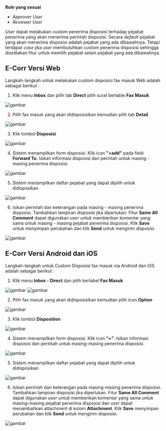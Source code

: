 **Role yang sesuai**

- *Approver User*
- *Reviewer User*

*User* dapat melakukan *custom* penerima disposisi terhadap pejabat penerima yang akan menerima perintah disposisi. Secara *default* pejabat yang akan menerima disposisi adalah pejabat yang ada dibawahnya. Tetapi terdapat *case* jika *user* membutuhkan *custom* penerima disposisi sehingga disediakan fitur untuk memilih pejabat selain pejabat yang ada dibawahnya. 

## **E-Corr Versi Web**

Langkah-langkah untuk melakukan custom disposisi fax masuk Web adalah sebagai berikut :

1. Klik menu **Inbox** dan pilih tab **Direct** pilih surat berlable **Fax Masuk**

![gambar](FaxMasuk/FM_WEB/02CustomDisposisi01.png) 

2. Pilih fax masuk yang akan didisposisikan kemudian pilih tab **Detail**

![gambar](FaxMasuk/FM_WEB/02CustomDisposisi02.png)

3. Klik tombol **Disposisi**

![gambar](FaxMasuk/FM_WEB/02CustomDisposisi03.png) 

4. Sistem menampilkan form disposisi. Klik icon **"+add"** pada field **Forward To.** Isikan informasi disposisi dan perintah untuk masing - masing penerima disposisi.

![gambar](FaxMasuk/FM_WEB/02CustomDisposisi04.png) 

5. Sistem menampilkan daftar pejabat yang dapat dipilih untuk didisposikan

![gambar](FaxMasuk/FM_WEB/02CustomDisposisi05.png)

6. Isikan perintah dan keterangan pada masing - masing penerima disposisi. Tambahkan lampiran disposisi jika diperlukan. Fitur **Same All Comment** dapat digunakan *user* untuk memberikan komentar yang sama untuk masing - masing pejabat penerima disposisi. Klik **Save** untuk menyimpan perubahan dan klik **Send** untuk mengirim disposisi.

![gambar](FaxMasuk/FM_WEB/02CustomDisposisi06.png) 


## **E-Corr Versi Android dan iOS**

Langkah-langkah untuk Custom Disposisi fax masuk via Android dan iOS adalah sebagai berikut :

1. Klik menu **Inbox - Direct** dan pilih berlabel **Fax Masuk**

![gambar](FaxMasuk/FM_Android/Customdisposisi/02A01.png) ![gambar](FaxMasuk/FM_Android/Customdisposisi/02A02.png)

2. Pilih fax masuk yang akan didisposisikan kemudian pilih icon **Option**

![gambar](FaxMasuk/FM_Android/Customdisposisi/02A03.png) 

3. Klik tombol **Disposition**

![gambar](FaxMasuk/FM_Android/Customdisposisi/02A04.png)

4. Sistem menampilkan form disposisi. Klik icon **“+”**. Isikan informasi disposisi dan perintah untuk masing-masing penerima disposisi.

![gambar](FaxMasuk/FM_Android/Customdisposisi/02A07.png)

5. Sistem menampilkan daftar pejabat yang dapat dipilih untuk didisposikan

![gambar](FaxMasuk/FM_Android/Customdisposisi/02A08.png)

6. Isikan perintah dan keterangan pada masing-masing penerima disposisi. Tambahkan lampiran disposisi jika diperlukan. Fitur **Same All Comment** dapat digunakan _user_ untuk memberikan komentar yang sama untuk masing-masing pejabat penerima disposisi dan _user_ dapat menambahkan attachment di kolom **Attachment**. Klik **Save**  menyimpan perubahan dan klik **Send** untuk mengirim disposisi.

![gambar](FaxMasuk/FM_Android/Customdisposisi/02A09.png)

